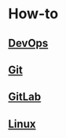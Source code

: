# How-to

## [DevOps](./devops/index.md)

## [Git](./git/index.md)

## [GitLab](./gitlab/index.md)

## [Linux](./linux/index.md)
